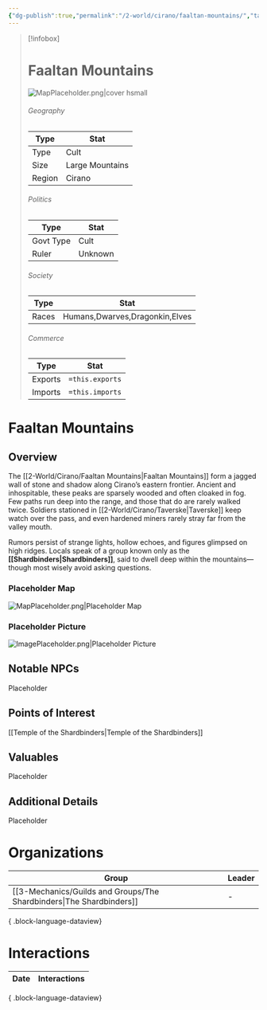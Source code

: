 ```yaml
---
{"dg-publish":true,"permalink":"/2-world/cirano/faaltan-mountains/","tags":["Category/Settlement"]}
---
```



> [!infobox]
> # Faaltan Mountains
> ![MapPlaceholder.png|cover hsmall](/img/user/z_Assets/Placeholder%20Images/MapPlaceholder.png)
> ###### Geography
> Type |  Stat |
> ---|---|
> Type | Cult |
> Size | Large Mountains |
> Region | Cirano |
> ###### Politics
> Type |  Stat |
> ---|---|
> Govt Type | Cult |
> Ruler | Unknown|
> ###### Society
> Type |  Stat |
> ---|---|
> Races | Humans,Dwarves,Dragonkin,Elves|
> ###### Commerce
> Type |  Stat |
> ---|---|
> Exports | `=this.exports` |
> Imports | `=this.imports` |

# Faaltan Mountains
## Overview
The [[2-World/Cirano/Faaltan Mountains\|Faaltan Mountains]] form a jagged wall of stone and shadow along Cirano’s eastern frontier. Ancient and inhospitable, these peaks are sparsely wooded and often cloaked in fog. Few paths run deep into the range, and those that do are rarely walked twice. Soldiers stationed in [[2-World/Cirano/Taverske\|Taverske]] keep watch over the pass, and even hardened miners rarely stray far from the valley mouth.

Rumors persist of strange lights, hollow echoes, and figures glimpsed on high ridges. Locals speak of a group known only as the **[[Shardbinders\|Shardbinders]]**, said to dwell deep within the mountains—though most wisely avoid asking questions.

### Placeholder Map
![MapPlaceholder.png|Placeholder Map](/img/user/z_Assets/Placeholder%20Images/MapPlaceholder.png)

### Placeholder Picture
![ImagePlaceholder.png|Placeholder Picture](/img/user/z_Assets/Placeholder%20Images/ImagePlaceholder.png)

## Notable NPCs
Placeholder

## Points of Interest
[[Temple of the Shardbinders\|Temple of the Shardbinders]]

## Valuables
Placeholder

## Additional Details
Placeholder

# Organizations
| Group                                                                   | Leader |
| ----------------------------------------------------------------------- | ------ |
| [[3-Mechanics/Guilds and Groups/The Shardbinders\|The Shardbinders]] | \-     |

{ .block-language-dataview}

# Interactions

| Date | Interactions |
| ---- | ------------ |

{ .block-language-dataview}